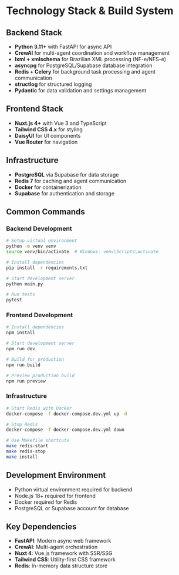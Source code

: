 # Technology Stack & Build System

## Backend Stack
- **Python 3.11+** with FastAPI for async API
- **CrewAI** for multi-agent coordination and workflow management
- **lxml + xmlschema** for Brazilian XML processing (NF-e/NFS-e)
- **asyncpg** for PostgreSQL/Supabase database integration
- **Redis + Celery** for background task processing and agent communication
- **structlog** for structured logging
- **Pydantic** for data validation and settings management

## Frontend Stack
- **Nuxt.js 4+** with Vue 3 and TypeScript
- **Tailwind CSS 4.x** for styling
- **DaisyUI** for UI components
- **Vue Router** for navigation

## Infrastructure
- **PostgreSQL** via Supabase for data storage
- **Redis 7** for caching and agent communication
- **Docker** for containerization
- **Supabase** for authentication and storage

## Common Commands

### Backend Development
```bash
# Setup virtual environment
python -m venv venv
source venv/bin/activate  # Windows: venv\Scripts\activate

# Install dependencies
pip install -r requirements.txt

# Start development server
python main.py

# Run tests
pytest
```

### Frontend Development
```bash
# Install dependencies
npm install

# Start development server
npm run dev

# Build for production
npm run build

# Preview production build
npm run preview
```

### Infrastructure
```bash
# Start Redis with Docker
docker-compose -f docker-compose.dev.yml up -d

# Stop Redis
docker-compose -f docker-compose.dev.yml down

# Use Makefile shortcuts
make redis-start
make redis-stop
make install
```

## Development Environment
- Python virtual environment required for backend
- Node.js 18+ required for frontend
- Docker required for Redis
- PostgreSQL or Supabase account for database

## Key Dependencies
- **FastAPI**: Modern async web framework
- **CrewAI**: Multi-agent orchestration
- **Nuxt 4**: Vue.js framework with SSR/SSG
- **Tailwind CSS**: Utility-first CSS framework
- **Redis**: In-memory data structure store